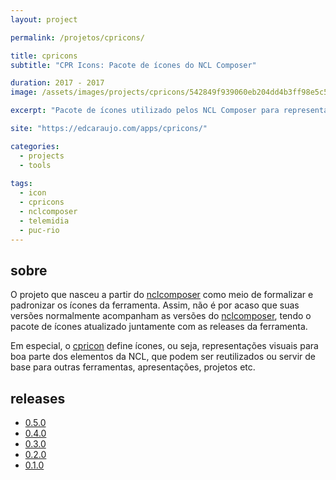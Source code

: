 ```yaml
---
layout: project

permalink: /projetos/cpricons/

title: cpricons
subtitle: "CPR Icons: Pacote de ícones do NCL Composer"

duration: 2017 - 2017
image: /assets/images/projects/cpricons/542849f939060eb204dd4b3ff98e5c53.png

excerpt: "Pacote de ícones utilizado pelos NCL Composer para representar as entidades da NCL e outras funcionalidades da ferramenta."

site: "https://edcaraujo.com/apps/cpricons/"

categories: 
  - projects
  - tools
 
tags:
  - icon
  - cpricons
  - nclcomposer
  - telemidia
  - puc-rio
---
```


## sobre

O projeto que nasceu a partir do [nclcomposer](/projetos/nclcomposer/) como meio de formalizar e padronizar os ícones da ferramenta. Assim, não é por acaso que suas versões normalmente acompanham as versões do [nclcomposer](/projetos/nclcomposer/), tendo o pacote de ícones atualizado juntamente com as releases da ferramenta.

Em especial, o [cpricon](/projetos/cpricon/) define ícones, ou seja, representações visuais para boa parte dos elementos da NCL, que podem ser reutilizados ou servir de base para outras ferramentas, apresentações, projetos etc.

## releases

- <i class="fas fa-box-open"></i> [0.5.0](/projetos/cpricons/0.5.0/)
- <i class="fas fa-box-open"></i> [0.4.0](/projetos/cpricons/0.4.0/)
- <i class="fas fa-box-open"></i> [0.3.0](/projetos/cpricons/0.3.0/)
- <i class="fas fa-box-open"></i> [0.2.0](/projetos/cpricons/0.2.0/)
- <i class="fas fa-box-open"></i> [0.1.0](/projetos/cpricons/0.1.0/)
